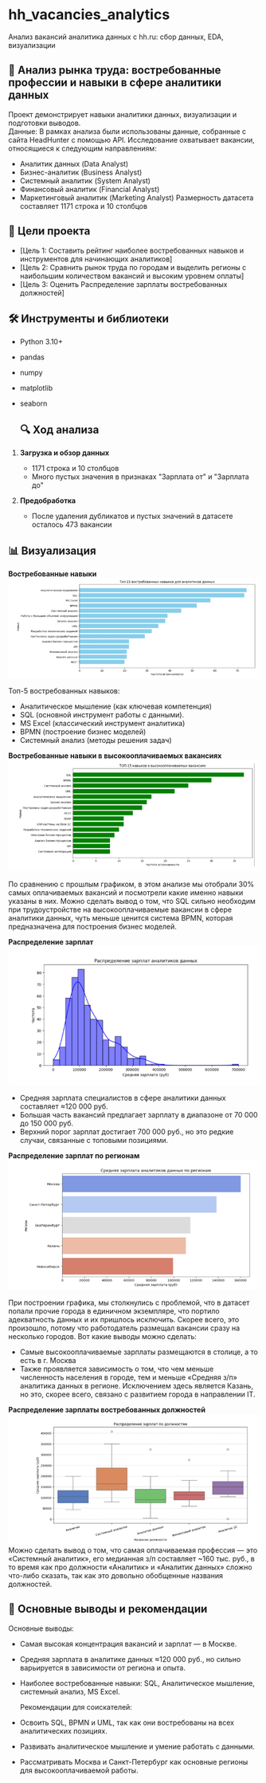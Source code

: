 # hh_vacancies_analytics
Анализ вакансий аналитика данных с hh.ru: сбор данных, EDA, визуализации
## 🧠 Анализ рынка труда: востребованные профессии и навыки в сфере аналитики данных

Проект демонстрирует навыки аналитики данных, визуализации и подготовки выводов.  
Данные: В рамках анализа были использованы данные, собранные с сайта HeadHunter с помощью API.
Исследование охватывает вакансии, относящиеся к следующим направлениям:
- Аналитик данных (Data Analyst)
- Бизнес-аналитик (Business Analyst)
- Системный аналитик (System Analyst)
- Финансовый аналитик (Financial Analyst)
- Маркетинговый аналитик (Marketing Analyst)
Размерность датасета составляет 1171 строка и 10 столбцов

## 🎯 Цели проекта
- [Цель 1: Составить рейтинг наиболее востребованных навыков и инструментов для начинающих аналитиков]
- [Цель 2: Сравнить рынок труда по городам и выделить регионы с наибольшим количеством вакансий и высоким уровнем оплаты]
- [Цель 3: Оценить Распределение зарплаты востребованных должностей]

## 🛠 Инструменты и библиотеки
- Python 3.10+
- pandas
- numpy
- matplotlib
- seaborn

  ## 🔍 Ход анализа
1. **Загрузка и обзор данных**  
   - 1171 строка и 10 столбцов
   - Много пустых значения в признаках "Зарплата от" и "Зарплата до"  

2. **Предобработка**  
   - После удаления дубликатов и пустых значений в датасете осталось 473 вакансии 

  ## 📊 Визуализация  
  **Востребованные навыки**
   ![Востребованные навыки](images/Required_skills.png)

   Топ-5 востребованных навыков:
- Аналитическое мышление (как ключевая компетенция)
- SQL (основной инструмент работы с данными).
- MS Excel (классический инструмент аналитика)
- BPMN (построение бизнес моделей)
- Системный анализ (методы решения задач)

**Востребованные навыки в высокооплачиваемых вакансиях**
   ![Востребованные навыки в высокооплачиваемых вакансиях](images/skills_in_high-paying_jobs.png)
   
   По сравнению с прошлым графиком, в этом анализе мы отобрали 30% самых оплачиваемых вакансий и посмотрели какие именно навыки указаны в них. Можно сделать вывод о том, что SQL сильно необходим при трудоустройстве на высокооплачиваемые вакансии в сфере аналитики данных, чуть меньше ценится система BPMN, которая предназначена для построения бизнес моделей.

**Распределение зарплат**
   ![Востребованные навыки в высокооплачиваемых вакансиях](images/Average_salary.png)
   
- Средняя зарплата специалистов в сфере аналитики данных составляет ≈120 000 руб.
- Большая часть вакансий предлагает зарплату в диапазоне от 70 000 до 150 000 руб.
- Верхний порог зарплат достигает 700 000 руб., но это редкие случаи, связанные с топовыми позициями.

**Распределение зарплат по регионам**
   ![Распределение зарплат по регионам](images/Average_salary_by_region.png)

   При построении графика, мы столкнулись с проблемой, что в датасет попали прочие города в единичном экземпляре, что портило адекватность данных и их пришлось исключить. Скорее всего, это произошло, потому что работодатель размещал вакансии сразу на несколько городов. Вот какие выводы можно сделать:
- Самые высокооплачиваемые зарплаты размещаются в столице, а то есть в г. Москва
- Также проявляется зависимость о том, что чем меньше численность населения в городе, тем и меньше «Средняя з/п» аналитика данных в регионе. Исключением здесь является Казань, но это, скорее всего, связано с развитием города в направлении IT.

**Распределение зарплаты востребованных должностей**
   ![Распределение зарплат по регионам](images/Salary_by_job.png)
   Можно сделать вывод о том, что самая оплачиваемая профессия — это «Системный аналитик», его медианная з/п составляет ~160 тыс. руб., в то время как про должности «Аналитик» и «Аналитик данных» сложно что-либо сказать, так как это довольно обобщенные названия должностей.

## 💬 Основные выводы и рекомендации
Основные выводы:
- Самая высокая концентрация вакансий и зарплат — в Москве.
- Средняя зарплата в аналитике данных ≈120 000 руб., но сильно варьируется в зависимости от региона и опыта.
- Наиболее востребованные навыки: SQL, Аналитическое мышление, системный анализ, MS Excel.

  Рекомендации для соискателей:
- Освоить SQL, BPMN и UML, так как они востребованы на всех аналитических позициях.
- Развивать аналитическое мышление и умение работать с данными.
- Рассматривать Москва и Санкт-Петербург как основные регионы для высокооплачиваемой работы.
